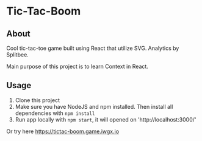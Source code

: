 # Tic-Tac-Boom

## About

Cool tic-tac-toe game built using React that utilize SVG. Analytics by Splitbee.

Main purpose of this project is to learn Context in React.

## Usage

1. Clone this project
2. Make sure you have NodeJS and npm installed. Then install all dependencies with `npm install`
3. Run app locally with `npm start`, it will opened on 'http://localhost:3000/'

Or try here https://tictac-boom.game.iwgx.io
